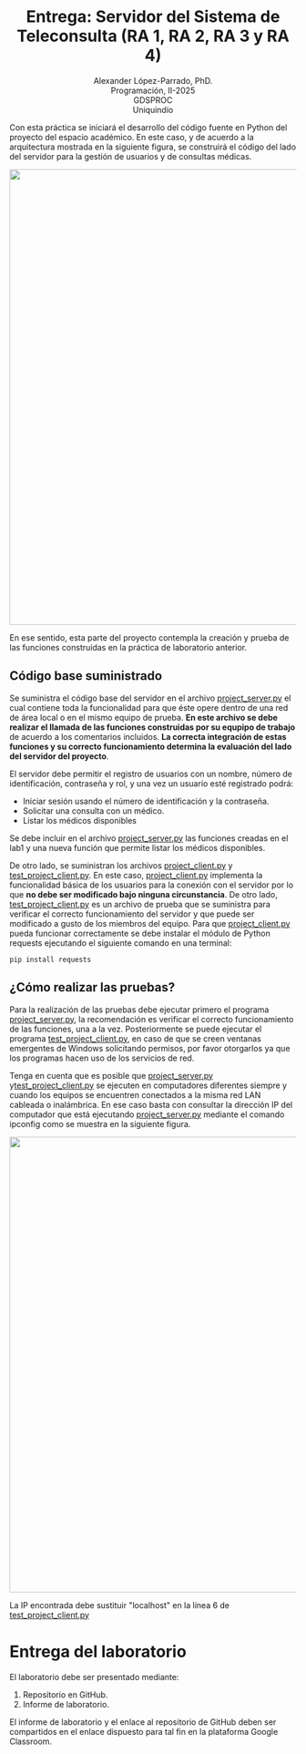 <h1 align="center">
Entrega: Servidor del Sistema de Teleconsulta (RA 1, RA 2, RA 3 y RA 4) <br />
 </h1>
 <p align="center">
Alexander López-Parrado, PhD. <br />
Programación, II-2025 <br />
GDSPROC <br />
Uniquindío <br />
</p>

Con esta práctica se iniciará el desarrollo del código fuente en Python del proyecto del espacio académico. En este caso, y de acuerdo a la arquitectura mostrada en la siguiente figura, se construirá el código del lado del servidor para la gestión de usuarios y de consultas médicas.

<p align="center">
<img  src="Programación-II-2025.png" width="800" >
</p>
En ese sentido, esta parte del proyecto contempla la creación y prueba de las funciones construidas en la práctica de laboratorio anterior. 

## Código base suministrado

Se suministra el código base del servidor en el archivo [project_server.py](project_server.py) el cual contiene toda la funcionalidad para que éste opere dentro de una red de área local o en el mismo equipo de prueba. **En este archivo se debe realizar el llamada de las funciones construidas por su equpipo de trabajo** de acuerdo a los comentarios incluidos. **La correcta integración de estas funciones y su correcto funcionamiento determina la evaluación del lado del servidor del proyecto**.

El servidor debe permitir el registro de usuarios con un nombre, número de identificación, contraseña y rol, y una vez un usuario esté registrado podrá:

* Iniciar sesión usando el número de identificación y la contraseña.
* Solicitar una consulta con un médico.
* Listar los médicos disponibles

Se debe incluir en el archivo [project_server.py](project_server.py) las funciones creadas en el lab1 y una nueva función que permite listar los médicos disponibles.

De otro lado, se suministran los archivos [project_client.py](project_client.py) y [test_project_client.py](test_project_client.py). En este caso,  [project_client.py](project_client.py) implementa la funcionalidad básica de los usuarios para la conexión con el servidor por lo que **no debe ser modificado bajo ninguna circunstancia**. De otro lado,  [test_project_client.py](test_project_client.py) es un archivo de prueba que se suministra para verificar el correcto funcionamiento del servidor y que puede ser modificado a gusto de los miembros del equipo. Para que [project_client.py](project_client.py) pueda funcionar correctamente se debe instalar el módulo de Python requests ejecutando el siguiente comando en una terminal:

``` pip install requests ```


## ¿Cómo realizar las pruebas?

Para la realización de las pruebas debe ejecutar primero el programa [project_server.py](project_server.py), la recomendación es verificar el correcto funcionamiento de las funciones, una a la vez. Posteriormente se puede ejecutar el programa [test_project_client.py](test_project_client.py), en caso de que se creen ventanas emergentes de Windows solicitando permisos, por favor otorgarlos ya que los programas hacen uso de los servicios de red. 

Tenga en cuenta que es posible que [project_server.py](project_server.py) y[test_project_client.py](test_project_client.py) se ejecuten en computadores diferentes siempre y cuando los equipos se encuentren conectados a la misma red LAN cableada o inalámbrica. En ese caso basta con consultar la dirección IP del computador que está ejecutando  [project_server.py](project_server.py) mediante el comando ipconfig como se muestra en la siguiente figura.


<p align="center">
<img  src="Captura de pantalla (2).png" width="800" >
</p>

La IP encontrada debe sustituir "localhost" en la línea 6 de [test_project_client.py](https://github.com/parrado/lab2/blob/c80a0f73b9324b082ebea63a3377358d36a4c8d8/test_trivia_client.py#L6#L6)

# Entrega del laboratorio

El laboratorio debe ser presentado mediante:

1. Repositorio en GitHub.
2. Informe de laboratorio.

El informe de laboratorio y el enlace al repositorio de GitHub deben ser compartidos en el enlace dispuesto para tal fin en la plataforma Google Classroom.
